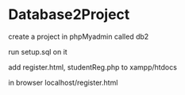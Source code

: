# Database2Project

create a project in phpMyadmin called db2

run setup.sql on it

add register.html, studentReg.php to xampp/htdocs

in browser localhost/register.html

